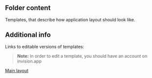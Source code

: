 
## Folder content 

Templates, that describe how application layout should look like.

## Additional info

Links to editable versions of templates:
> **Note:** In order to edit a template, you should have an account on invision.app

[Main layout](https://bohdan402089.invisionapp.com/freehand/nurse-scheduling-problem-Lmqhjcys)
